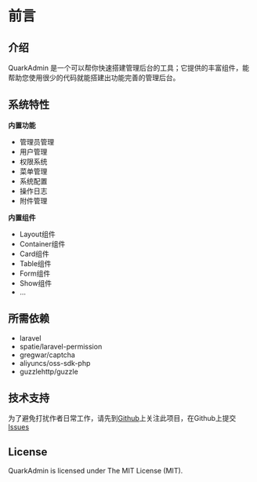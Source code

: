 # 前言

## 介绍
QuarkAdmin 是一个可以帮你快速搭建管理后台的工具；它提供的丰富组件，能帮助您使用很少的代码就能搭建出功能完善的管理后台。

## 系统特性

**内置功能**
* 管理员管理
* 用户管理
* 权限系统
* 菜单管理
* 系统配置
* 操作日志
* 附件管理

**内置组件**
* Layout组件
* Container组件
* Card组件
* Table组件
* Form组件
* Show组件
* ...

## 所需依赖
* laravel
* spatie/laravel-permission
* gregwar/captcha
* aliyuncs/oss-sdk-php
* guzzlehttp/guzzle

## 技术支持
为了避免打扰作者日常工作，请先到[Github](https://github.com/quarkcms/quark-admin)上关注此项目，在Github上提交[Issues](https://github.com/quarkcms/quark-admin/issues)

## License
QuarkAdmin is licensed under The MIT License (MIT).